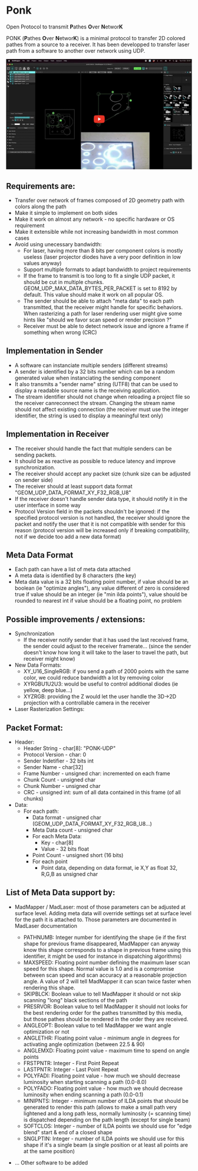 # Ponk
Open Protocol to transmit **P**athes **O**ver **N**etwor**K**

PONK (**P**athes **O**ver **N**etwor**K**) is a minimal protocol to transfer 2D colored pathes from a source to a receiver. It has been developped to transfer laser path from a software to another over network using UDP.

[![Demo](/assets/youtube_demo_link_image.jpg)](https://www.youtube.com/watch?v=VmzsDqeO2RQ)

## Requirements are:
- Transfer over network of frames composed of 2D geometry path with colors along the path
- Make it simple to implement on both sides
- Make it work on almost any network - no specific hardware or OS requirement
- Make it extensible while not increasing bandwidth in most common cases
- Avoid using unecessary bandwidth:
  - For laser, having more than 8 bits per component colors is mostly useless (laser projector diodes have a very poor definition in low values anyway)
  - Support multiple formats to adapt bandwidth to project requirements
  - If the frame to transmit is too long to fit a single UDP packet, it should be cut in multiple chunks. GEOM_UDP_MAX_DATA_BYTES_PER_PACKET is set to 8192 by default. This value should make it work on all popular OS.
  - The sender should be able to attach "meta data" to each path transmitted, that the receiver might handle for specific behaviors. When rasterizing a path for laser rendering user might give some hints like "should we favor scan speed or render precision ?"
  - Receiver must be able to detect network issue and ignore a frame if something when wrong (CRC)

## Implementation in Sender
- A software can instanciate multiple senders (different streams)
- A sender is identified by a 32 bits number which can be a random generated value when instanciating the sending component
- It also transmits a "sender name" string (UTF8) that can be used to display a readable source name is the receiving application.
- The stream identifier should not change when reloading a project file so the receiver canreconnect the stream. Changing the stream name should not affect existing connection (the receiver must use the integer identifier, the string is used to display a meaningful text only)

## Implementation in Receiver
- The receiver should handle the fact that multiple senders can be sending packets.
- It should be as reactive as possible to reduce latency and improve synchronization.
- The receiver should accept any packet size (chunk size can be adjusted on sender side)
- The receiver should at least support data format "GEOM_UDP_DATA_FORMAT_XY_F32_RGB_U8"
- If the receiver doesn't handle sender data type, it should notify it in the user interface in some way
- Protocol Version field in the packets shouldn't be ignored: if the specified protocol version is not handled, the receiver should ignore the packet and notify the user that it is not compatible with sender for this reason (protocol version will be increased only if breaking compatibility, not if we decide too add a new data format)

## Meta Data Format
- Each path can have a list of meta data attached
- A meta data is identified by 8 characters (the key)
- Meta data value is a 32 bits floating point number,
    if value should be an boolean (ie "optimize angles"), any value different of zero is considered true
    if value should be an integer (ie "min ilda points"), value should be rounded to nearest int
    if value should be a floating point, no problem

## Possible improvements / extensions:
- Synchronization
  - If the receiver notify sender that it has used the last received frame, the sender could adjust to the receiver framerate... (since the sender doesn't know how long it will take to the laser to travel the path, but receiver might know)
- New Data Formats:
  - XY_U16_SingleRGB: if you send a path of 2000 points with the same color, we could reduce bandwidth a lot by removing color
  - XYRGBU1U2U3: would be useful to control additional diodes (ie yellow, deep blue...)
  - XYZRGB: providing the Z would let the user handle the 3D->2D projection with a controllable camera in the receiver
- Laser Rasterization Settings:

## Packet Format:
- Header:
  - Header String - char[8]: "PONK-UDP"
  - Protocol Version - char: 0
  - Sender Indetifier - 32 bits int
  - Sender Name - char[32]
  - Frame Number - unsigned char: incremented on each frame
  - Chunk Count - unsigned char
  - Chunk Number - unsigned char
  - CRC - unsigned int: sum of all data contained in this frame (of all chunks)
- Data:
  - For each path:
    - Data format - unsigned char (GEOM_UDP_DATA_FORMAT_XY_F32_RGB_U8...)
    - Meta Data count - unsigned char
    - For each Meta Data:
      - Key - char[8]
      - Value - 32 bits float
    - Point Count - unsigned short (16 bits)
    - For each point
      - Point data, depending on data format, ie X,Y as float 32, R,G,B as unsigned char

## List of Meta Data support by:

- MadMapper / MadLaser: most of those parameters can be adjusted at surface level. Adding meta data will override settings set at surface level for the path it is attached to. Those parameters are documented in MadLaser documentation
  - PATHNUMB: Integer number for identifying the shape (ie if the first shape for previous frame disappeared, MadMapper can anyway know this shape corresponds to a shape in previous frame using this identifier, it might be used for instance in dispatching algorithms)
  - MAXSPEED: Floating point number defining the maximum laser scan speed for this shape. Normal value is 1.0 and is a compromise between scan speed and scan accuracy at a reasonable projection angle. A value of 2 will tell MadMapper it can scan twice faster when rendering this shape.
  - SKIPBLCK: Boolean value to tell MadMapper it should or not skip scanning "long" black sections of the path
  - PRESRVOR: Boolean value to tell MadMapper it should not looks for the best rendering order for the pathes transmitted by this media, but those pathes should be rendered in the order they are received.
  - ANGLEOPT: Boolean value to tell MadMapper we want angle optimization or not
  - ANGLETHR: Floating point value - minimum angle in degrees for activating angle optimization (between 22.5 & 90)
  - ANGLEMXD: Floating point value - maximum time to spend on angle points
  - FRSTPNTR: Integer - First Point Repeat
  - LASTPNTR: Integer - Last Point Repeat
  - POLYFADI: Floating point value - how much we should decrease luminosity when starting scanning a path (0.0-8.0)
  - POLYFADO: Floating point value - how much we should decrease luminosity when ending scanning a path (0.0-0.1)
  - MINIPNTS: Integer - minimum number of ILDA points that should be generated to render this path (allows to make a small path very lightened and a long path less, normally luminosity (= scanning time) is dispatched depending on the path length (except for single beam)
  - SOFTCLOS: Integer - number of ILDA points we should use for "edge blend" start & end of a closed shape
  - SNGLPTIN: Integer - number of ILDA points we should use for this shape if it's a single beam (a single position or at least all points are at the same position)

- ... Other software to be added
